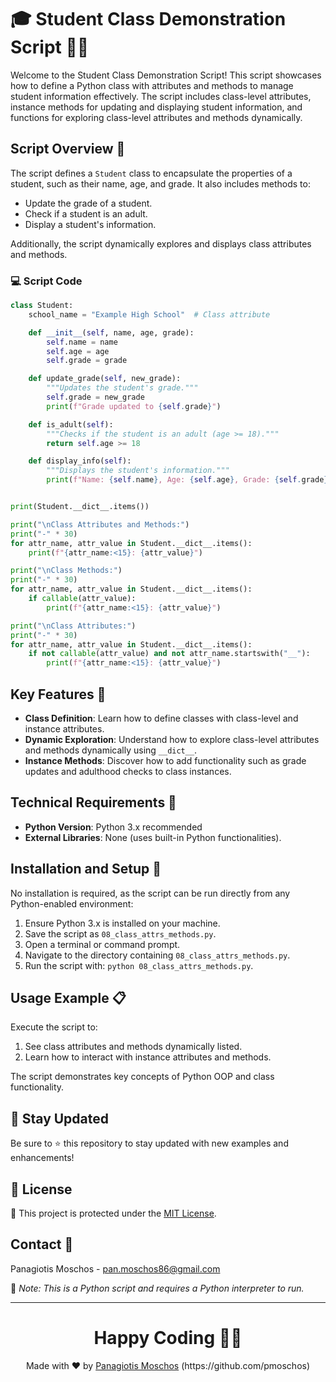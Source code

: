 # 🎓 Student Class Demonstration Script 🧑‍🏫

Welcome to the Student Class Demonstration Script! This script showcases how to define a Python class with attributes and methods to manage student information effectively. The script includes class-level attributes, instance methods for updating and displaying student information, and functions for exploring class-level attributes and methods dynamically.

## Script Overview 📘

The script defines a `Student` class to encapsulate the properties of a student, such as their name, age, and grade. It also includes methods to:
- Update the grade of a student.
- Check if a student is an adult.
- Display a student's information.

Additionally, the script dynamically explores and displays class attributes and methods.

### :computer: Script Code

```python
class Student:
    school_name = "Example High School"  # Class attribute

    def __init__(self, name, age, grade):
        self.name = name
        self.age = age
        self.grade = grade

    def update_grade(self, new_grade):
        """Updates the student's grade."""
        self.grade = new_grade
        print(f"Grade updated to {self.grade}")

    def is_adult(self):
        """Checks if the student is an adult (age >= 18)."""
        return self.age >= 18

    def display_info(self):
        """Displays the student's information."""
        print(f"Name: {self.name}, Age: {self.age}, Grade: {self.grade}")


print(Student.__dict__.items())

print("\nClass Attributes and Methods:")
print("-" * 30)
for attr_name, attr_value in Student.__dict__.items():
    print(f"{attr_name:<15}: {attr_value}")

print("\nClass Methods:")
print("-" * 30)
for attr_name, attr_value in Student.__dict__.items():
    if callable(attr_value):
        print(f"{attr_name:<15}: {attr_value}")

print("\nClass Attributes:")
print("-" * 30)
for attr_name, attr_value in Student.__dict__.items():
    if not callable(attr_value) and not attr_name.startswith("__"):
        print(f"{attr_name:<15}: {attr_value}")
```

## Key Features 🌟

- **Class Definition**: Learn how to define classes with class-level and instance attributes.
- **Dynamic Exploration**: Understand how to explore class-level attributes and methods dynamically using `__dict__`.
- **Instance Methods**: Discover how to add functionality such as grade updates and adulthood checks to class instances.

## Technical Requirements 🔧

- **Python Version**: Python 3.x recommended
- **External Libraries**: None (uses built-in Python functionalities).

## Installation and Setup 🚀

No installation is required, as the script can be run directly from any Python-enabled environment:

1. Ensure Python 3.x is installed on your machine.
2. Save the script as `08_class_attrs_methods.py`.
3. Open a terminal or command prompt.
4. Navigate to the directory containing `08_class_attrs_methods.py`.
5. Run the script with: `python 08_class_attrs_methods.py`.

## Usage Example 📋

Execute the script to:
1. See class attributes and methods dynamically listed.
2. Learn how to interact with instance attributes and methods.

The script demonstrates key concepts of Python OOP and class functionality.

## 📢 Stay Updated

Be sure to ⭐ this repository to stay updated with new examples and enhancements!

## 📄 License

🔐 This project is protected under the [MIT License](https://mit-license.org/).

## Contact 📧

Panagiotis Moschos - pan.moschos86@gmail.com

🔗 *Note: This is a Python script and requires a Python interpreter to run.*

---

<h1 align=center>Happy Coding 👨‍💻 </h1>

<p align="center">
  Made with ❤️ by
  <a href="https://www.linkedin.com/in/panagiotis-moschos" target="_blank">
  Panagiotis Moschos</a> (https://github.com/pmoschos)
</p>

